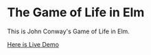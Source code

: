 # The Game of Life in Elm

This is John Conway's Game of Life in Elm.

[Here is Live Demo](https://gom-dev.github.io/game-of-life/)
